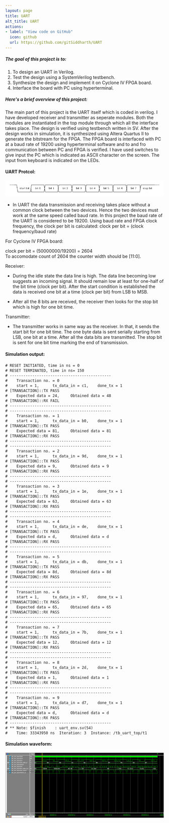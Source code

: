 ```yaml
---
layout: page
title: UART
alt_title: UART
actions:
- label: "View code on GitHub"
  icon: github
  url: https://github.com/gitSiddharth/UART
---
```



##### The goal of this project is to:                    
1. To design an UART in Verilog.
2. Test the design using a SystemVerilog testbench.
3. Synthesize the design and implement it on Cyclone IV FPGA board.
4. Interface the board with PC using hyperterminal.

##### Here's a brief overview of this project:                                       
The main part of this project is the UART itself which is coded in verilog. I have developed receiver and transmitter as seperate modules. Both the modules are instantiated in the top module through which all the interface takes place. The design is verified using testbench written in SV. After the design works in simulation, it is synthesized using Altera Quartus II to generate the bitstream for the FPGA. The FPGA board is interfaced with PC at a baud rate of 19200 using hyperterminal software and to and fro communication between PC and FPGA is verified. I have used switches to give input the PC which is indicated as ASCII character on the screen. The input from keyboard is indicated on the LEDs.


#### UART Protcol:

![UART Transaction](/assets/images/UART_timing_diagram.svg.png)

* In UART the data transmission and receiving takes place without a common clock between the two devices. Hence the two devices must work at the same speed called baud rate. In this project the baud rate of the UART is considered to be 19200. 
Using baud rate and FPGA clock frequency, the clock per bit is calculated: clock per bit = (clock frequency/baud rate)

For Cyclone IV FPGA board: 

clock per bit = (50000000/19200) = 2604                    
To accomodate count of 2604 the counter width should be [11:0].

Receiver:
* During the idle state the data line is high. The data line becoming low suggests an incoming signal. It should remain low at least for one-half of the bit time (clock per bit). After the start condition is established the data is received one bit at a time (clock per bit) from LSB to MSB. 

* After all the 8 bits are received, the receiver then looks for the stop bit which is high for one bit time.

Transmitter:
* The transmitter works in same way as the receiver. In that, it sends the start bit for one bit time. The one byte data is sent serially starting from LSB, one bit at a time. After all the data bits are transmitted. The stop bit is sent for one bit time marking the end of transmission.

                                      

#### Simulation output:

```
# RESET INITIATED, time in ns = 0
# RESET TERMINATED, time in ns= 150
# ---------------------------------------------
# 	 Transaction no. = 0
# 	 start = 1, 	 tx_data_in = c1,	 done_tx = 1
# [TRANSACTION]::TX PASS
# 	 Expected data = 24, 	 Obtained data = 48
# [TRANSACTION]::RX FAIL
# ---------------------------------------------
# ---------------------------------------------
# 	 Transaction no. = 1
# 	 start = 1, 	 tx_data_in = b0,	 done_tx = 1
# [TRANSACTION]::TX PASS
# 	 Expected data = 81, 	 Obtained data = 81
# [TRANSACTION]::RX PASS
# ---------------------------------------------
# ---------------------------------------------
# 	 Transaction no. = 2
# 	 start = 1, 	 tx_data_in = 9d,	 done_tx = 1
# [TRANSACTION]::TX PASS
# 	 Expected data = 9, 	 Obtained data = 9
# [TRANSACTION]::RX PASS
# ---------------------------------------------
# ---------------------------------------------
# 	 Transaction no. = 3
# 	 start = 1, 	 tx_data_in = 1e,	 done_tx = 1
# [TRANSACTION]::TX PASS
# 	 Expected data = 63, 	 Obtained data = 63
# [TRANSACTION]::RX PASS
# ---------------------------------------------
# ---------------------------------------------
# 	 Transaction no. = 4
# 	 start = 1, 	 tx_data_in = de,	 done_tx = 1
# [TRANSACTION]::TX PASS
# 	 Expected data = d, 	 Obtained data = d
# [TRANSACTION]::RX PASS
# ---------------------------------------------
# ---------------------------------------------
# 	 Transaction no. = 5
# 	 start = 1, 	 tx_data_in = db,	 done_tx = 1
# [TRANSACTION]::TX PASS
# 	 Expected data = 8d, 	 Obtained data = 8d
# [TRANSACTION]::RX PASS
# ---------------------------------------------
# ---------------------------------------------
# 	 Transaction no. = 6
# 	 start = 1, 	 tx_data_in = 97,	 done_tx = 1
# [TRANSACTION]::TX PASS
# 	 Expected data = 65, 	 Obtained data = 65
# [TRANSACTION]::RX PASS
# ---------------------------------------------
# ---------------------------------------------
# 	 Transaction no. = 7
# 	 start = 1, 	 tx_data_in = 7b,	 done_tx = 1
# [TRANSACTION]::TX PASS
# 	 Expected data = 12, 	 Obtained data = 12
# [TRANSACTION]::RX PASS
# ---------------------------------------------
# ---------------------------------------------
# 	 Transaction no. = 8
# 	 start = 1, 	 tx_data_in = 2d,	 done_tx = 1
# [TRANSACTION]::TX PASS
# 	 Expected data = 1, 	 Obtained data = 1
# [TRANSACTION]::RX PASS
# ---------------------------------------------
# ---------------------------------------------
# 	 Transaction no. = 9
# 	 start = 1, 	 tx_data_in = d7,	 done_tx = 1
# [TRANSACTION]::TX PASS
# 	 Expected data = d, 	 Obtained data = d
# [TRANSACTION]::RX PASS
# ---------------------------------------------
# ** Note: $finish    : uart_env.sv(54)
#    Time: 33343950 ns  Iteration: 3  Instance: /tb_uart_top/t1
```  
                            
#### Simulation waveform:

![UART](/assets/images/uart_tb_wave.png)
